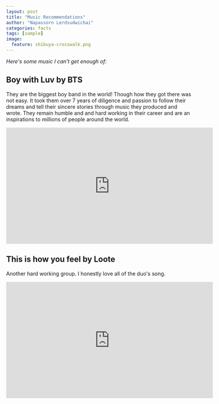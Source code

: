 ```yaml
---
layout: post
title: "Music Recommendations"
author: "Napassorn Lerdsudwichai"
categories: facts
tags: [sample]
image:	
  feature: shibuya-crosswalk.png
---
```


*Here's some music I can't get enough of:* 


## Boy with Luv by BTS
They are the biggest boy band in the world! Though how they got there was not easy. It took them over 7 years of diligence and passion to follow their dreams and tell their sincere stories through music they produced and wrote. They remain humble and and hard working in their career and are an inspirations to millions of people around the world.
<iframe width="560" height="315" src="https://www.youtube.com/embed/XsX3ATc3FbA" frameborder="0" allow="accelerometer; autoplay; encrypted-media; gyroscope; picture-in-picture" allowfullscreen></iframe>
</br>

## This is how you feel by Loote
Another hard working group. I honestly love all of the duo's song.
<iframe width="560" height="315" src="https://www.youtube.com/embed/2dxd2SMuyHo" frameborder="0" allow="accelerometer; autoplay; encrypted-media; gyroscope; picture-in-picture" allowfullscreen></iframe> 
